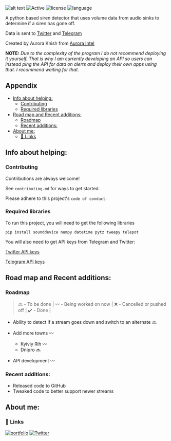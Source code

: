 
![alt text](https://pbs.twimg.com/profile_banners/1348714168782827524/1646140988/1500x500)
![Active](https://img.shields.io/badge/development%20status-active-green) ![license](https://img.shields.io/badge/license-gpl3-blue) ![language](https://img.shields.io/badge/language-python-orange)

A python based siren detector that uses volume data from audio sinks to determine if a siren has gone off.

Data is sent to [Twitter](https://twitter.com/UkraineAlert) and [Telegram](https://t.co/oAoK13twYY)

Created by Aurora Knish from [Aurora Intel](https://twitter.com/AuroraIntel)

**NOTE:** _Due to the complexity of the program I do not recommend deploying it yourself. That is why I am currently developing an API so users can instead ping the API for data on alerts and deploy their own apps using that. I recommend waiting for that._
## Appendix

- [Info about helping:](#info-about-helping-)
  * [Contributing](#contributing)
  * [Required libraries](#required-libraries)
- [Road map and Recent additions:](#road-map-and-recent-additions-)
  * [Roadmap](#roadmap)
  * [Recent additions:](#recent-additions)
- [About me:](#about-me)
  * [🔗 Links](#-links)



## Info about helping:
### Contributing

Contributions are always welcome!

See `contributing.md` for ways to get started.

Please adhere to this project's `code of conduct`.


### Required libraries

To run this project, you will need to get the following libraries

```
pip install sounddevice numpy datetime pytz tweepy telepot
```

You will also need to get API keys from Telegram and Twitter:

[Twitter API keys](https://www.google.com/url?sa=t&rct=j&q=&esrc=s&source=web&cd=&cad=rja&uact=8&ved=2ahUKEwji85Swyqn2AhUOQkEAHQd0DFQQFnoECAQQAQ&url=https%3A%2F%2Fdeveloper.twitter.com%2Fen%2Fdocs%2Ftwitter-api%2Fgetting-started%2Fgetting-access-to-the-twitter-api&usg=AOvVaw3rl-dk4Y3VvM4lwRfsMUbl)

[Telegram API keys](https://www.google.com/url?sa=t&rct=j&q=&esrc=s&source=web&cd=&cad=rja&uact=8&ved=2ahUKEwjonqW3yqn2AhUUWsAKHeUwBZ8QFnoECAYQAQ&url=https%3A%2F%2Fcore.telegram.org%2F&usg=AOvVaw00WR4l6PW_bRSqM5hCaKEf)
## Road map and Recent additions:
### Roadmap

> :soon: - To be done |
> :wavy_dash: - Being worked on now |
> :x: - Cancelled or pushed off |
> :heavy_check_mark: - Done |


- Ability to detect if a stream goes down and switch to an alternate :soon:

- Add more towns :wavy_dash:
  - Kyiviy Rih :wavy_dash:
  - Dnipro :soon:

- API development :wavy_dash:

### Recent additions:

- Released code to GitHub
- Tweaked code to better support newer streams


## About me:
### 🔗 Links
[![portfolio](https://img.shields.io/badge/buy_me_a_coffee-000?style=for-the-badge&logo=ko-fi&logoColor=white)](https://t.co/MiJLeeRbqx)
[![Twitter](https://img.shields.io/badge/Twitter-1DA1F2?style=for-the-badge&logo=twitter&logoColor=white)](https://twitter.com/Aurora_Knish)
